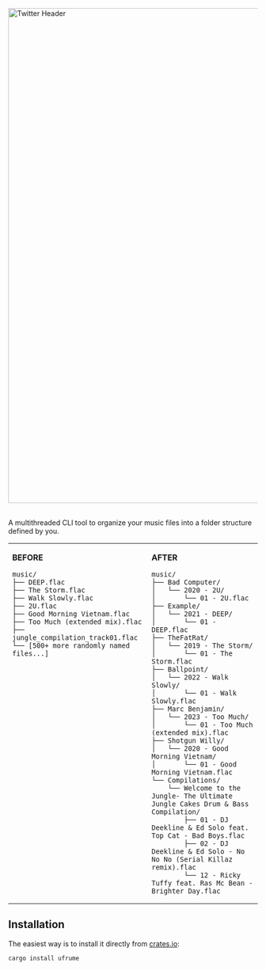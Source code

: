 <img width="3000" height="1000" alt="Twitter Header" src="https://github.com/user-attachments/assets/04e5058c-affe-4192-ba5b-6326574033f6" />

<br>
<br>

A multithreaded CLI tool to organize your music files into a folder structure defined by you.

<table>
<tr>
<td valign="top">

**BEFORE**
```
music/
├── DEEP.flac
├── The Storm.flac
├── Walk Slowly.flac
├── 2U.flac
├── Good Morning Vietnam.flac
├── Too Much (extended mix).flac
├── jungle_compilation_track01.flac
└── [500+ more randomly named files...]
```

</td>
<td valign="top">

**AFTER**
```
music/
├── Bad Computer/
│   └── 2020 - 2U/
│       └── 01 - 2U.flac
├── Example/
│   └── 2021 - DEEP/
│       └── 01 - DEEP.flac
├── TheFatRat/
│   └── 2019 - The Storm/
│       └── 01 - The Storm.flac
├── Ballpoint/
│   └── 2022 - Walk Slowly/
│       └── 01 - Walk Slowly.flac
├── Marc Benjamin/
│   └── 2023 - Too Much/
│       └── 01 - Too Much (extended mix).flac
├── Shotgun Willy/
│   └── 2020 - Good Morning Vietnam/
│       └── 01 - Good Morning Vietnam.flac
└── Compilations/
    └── Welcome to the Jungle- The Ultimate Jungle Cakes Drum & Bass Compilation/
        ├── 01 - DJ Deekline & Ed Solo feat. Top Cat - Bad Boys.flac
        ├── 02 - DJ Deekline & Ed Solo - No No No (Serial Killaz remix).flac
        └── 12 - Ricky Tuffy feat. Ras Mc Bean - Brighter Day.flac
```

</td>
</tr>
</table>

## Installation

The easiest way is to install it directly from [crates.io](https://crates.io/crates/ufrume):

```zsh
cargo install ufrume
```

